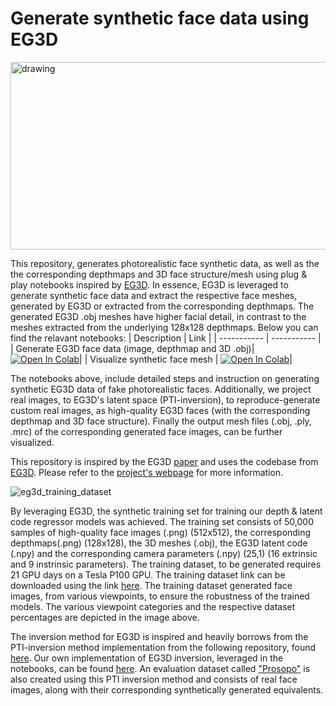 # Generate synthetic face data using EG3D

<img src="https://github.com/cantonioupao/generate-synthetic-face-data/blob/main/assets/eg3d_training.gif" alt="drawing" width="600" height="300"/>

This repository, generates photorealistic face synthetic data, as well as the the corresponding depthmaps and 3D face structure/mesh using plug & play notebooks inspired by [EG3D](https://github.com/NVlabs/eg3d). In essence, EG3D is leveraged to generate synthetic face data and extract the respective face meshes, generated by EG3D or extracted from the corresponding depthmaps. The generated EG3D .obj meshes have higher facial detail, in contrast to the meshes extracted from the underlying 128x128 depthmaps.
Below you can find the relavant notebooks:
| Description      | Link |
| ----------- | ----------- |
| Generate EG3D face data (image, depthmap and 3D .obj)| [![Open In Colab](https://colab.research.google.com/assets/colab-badge.svg)](https://colab.research.google.com/github/cantonioupao/generate-synthetic-face-data/blob/main/colab_notebooks/eg3d.ipynb)|
| Visualize synthetic face mesh | [![Open In Colab](https://colab.research.google.com/assets/colab-badge.svg)](https://colab.research.google.com/github/cantonioupao/generate-synthetic-face-data/blob/main/colab_notebooks/visualize_mesh.ipynb)|

The notebooks above, include detailed steps and instruction on generating synthetic EG3D data of fake photorealistic faces. Additionally, we project real images, to EG3D's latent space (PTI-inversion), to reproduce-generate custom real images, as high-quality EG3D faces (with the corresponding depthmap and 3D face structure). Finally the output mesh files (.obj, .ply, .mrc) of the corresponding generated face images, can be further visualized.

This repository is inspired by the EG3D [paper](https://nvlabs.github.io/eg3d/media/eg3d.pdf) and uses the codebase from [EG3D](https://github.com/NVlabs/eg3d). Please refer to the [project's webpage](https://arxiv.org/pdf/2112.07945.pdf) for more information.

![eg3d_training_dataset](https://github.com/cantonioupao/generate-synthetic-face-data/blob/main/assets/eg3d_synthetic_training.png)

By leveraging EG3D, the synthetic training set for training our depth & latent code regressor models was achieved. The training set consists of 50,000 samples of high-quality face images (.png) (512x512), the corresponding depthmaps(.png) (128x128), the 3D meshes (.obj), the EG3D latent code (.npy) and the corresponding camera parameters (.npy) (25,1) (16 extrinsic and 9 instrinsic parameters). The training dataset, to be generated requires 21 GPU days on a Tesla P100 GPU. The training dataset link can be downloaded using the link [here](https://drive.google.com/drive/folders/1-1T7kHcux_v9rjK6AJ_5uH9n3zuka09E?usp=sharing). The training dataset generated face images, from various viewpoints, to ensure the robustness of the trained models. The various viewpoint categories and the respective dataset percentages are depicted in the image above. 

The inversion method for EG3D is inspired and heavily borrows from the PTI-inversion method implementation from the following repository, found [here](https://github.com/oneThousand1000/EG3D-projector). Our own implementation of EG3D inversion, leveraged in the notebooks, can be found [here](https://github.com/cantonioupao/PTI-Inversion-EG3D). An evaluation dataset called ["Prosopo"](https://github.com/cantonioupao/prosopo-dataset) is also created using this PTI inversion method and consists of real face images, along with their corresponding synthetically generated equivalents. 

